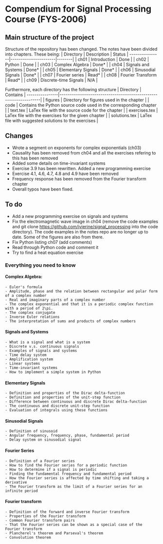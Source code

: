# Compendium for Signal Processing Course (FYS-2006)

## Main structure of the project
Structure of the repository has been changed. The notes have been divided into chapters. These being:
| Directory     | Description           | Status |
----------------|-----------------------|--------|
| ch01          | Introduction          | Done   |
| ch02          | Python                | Done   |
| ch03          | Complex Algebra       | Done*  |
| ch04          | Signals and Systems   | Done*  |
| ch05          | Elementary Signals    | Done*  |
| ch06          | Sinusodial Signals    | Done*  |
| ch07          | Fourier series        | Read*  |
| ch08          | Fourier Transform     | Read*  |
| ch09          | Discrete-time Signals | N/A    |

Furthermore, each directory has the following structure
| Directory     | Contains                                                           |
----------------|--------------------------------------------------------------------|
| figures       | Directory for figures used in the chapter                          |
| code          | Contains the Python source code used in the corresponding chapter  |
| text.tex      | LaTex file with the source code for the chapter                    |
| exercises.tex | LaTex file with the exercises for the given chapter                |
| solutions.tex | LaTex file with suggested solutions to the exercises               |

## Changes
- Wrote a segment on exponents for complex exponentials (ch03)
- Causality has been removed from ch04 and all the exercises refering to this has been removed
- Added some details on time-invariant systems
- Exercise 3.9 has been rewritten. Added a new programming exercise
- Exercise 4.1, 4.6, 4.7, 4.8 and 4.9 have been removed
- Frequency response has been removed from the Fourier transform chapter
- Overall typos have been fixed. 

## To do
- Add a new programming exercise on signals and systems
- Fix the electromagnetic wave image in ch04 (remove the code examples and git clone https://github.com/jvierine/signal_processing into the code directory). The code examples in the notes repo are no longer up to date. Some of the figures are also from there. 
- Fix Python listing ch07 (add comments)
- Read through Python code and comment it
- Try to find a heat equation exercise

### Everything you need to know
#### Complex Algebra:
    - Euler's formula
    - Amplitude, phase and the relation between rectangular and polar form of a complex number
    - Real and imaginary parts of a complex number
    - The complex exponential and that it is a periodic complex function with a period of 2\pi. 
    - The complex conjugate
    - Inverse Euler relations
    - The interpretation of sums and products of complex numbers

#### Signals and Systems
    - What is a signal and what is a system
    - Discrete v.s. continuous signals
    - Examples of signals and systems
    - Time delay system
    - Amplification system
    - Linear systems
    - Time-invariant systems
    - How to implement a simple system in Python

#### Elementary Signals
    - Definition and properties of the Dirac delta-function
    - Definition and properties of the unit-step function
    - Difference between continuous and discrete Dirac delta-function
    - The continuous and discrete unit-step function
    - Evaluation of integrals using these functions

#### Sinusodial Signals
    - Definition of sinusoid
    - Angular frequency, frequency, phase, fundamental period
    - Delay system on sinusodial signal

#### Fourier Series
    - Definition of a Fourier series
    - How to find the Fourier series for a periodic function
    - How to determine if a signal is periodic
    - Finding the fundamental frequency and fundamental period
    - How the Fourier series is affected by time shifting and taking a derivative
    - The Fourier transform as the limit of a Fourier series for an infinite period

#### Fourier transform
    - Definition of the forward and inverse Fourier transform
    - Properties of the Fourier transform
    - Common Fourier transform pairs
    - That the Fourier series can be shown as a special case of the Fourier transform
    - Plancherel's theorem and Parseval's theorem
    - Convolution theorem
